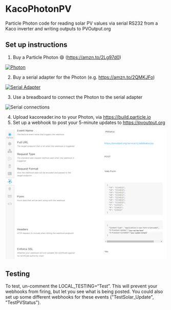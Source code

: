 # KacoPhotonPV
Particle Photon code for reading solar PV values via serial RS232 from a Kaco inverter and writing outputs to PVOutput.org

## Set up instructions  
  
1. Buy a Particle Photon :smile: (https://amzn.to/2Lg97d0)  

[![Photon](https://ws-eu.amazon-adsystem.com/widgets/q?_encoding=UTF8&MarketPlace=GB&ASIN=B012D6UYTA&ServiceVersion=20070822&ID=AsinImage&WS=1&Format=_SL250_&tag=lateralmindsl-21)](https://amzn.to/2Lg97d0)  
  
2. Buy a serial adapter for the Photon (e.g. https://amzn.to/2QMKJFo)  
  
[![Serial Adapter](https://ws-eu.amazon-adsystem.com/widgets/q?_encoding=UTF8&MarketPlace=GB&ASIN=B07DK3874B&ServiceVersion=20070822&ID=AsinImage&WS=1&Format=_SL250_&tag=lateralmindsl-21)](https://amzn.to/2QMKJFo)  
  
3. Use a breadboard to connect the Photon to the serial adapter  
  
![Serial connections](https://community.particle.io/uploads/default/original/2X/2/24ebf4e244c7084e83e1b0b7b43b2281b04fdbf1.jpg)  
  
4. Upload kacoreader.ino to your Photon, via https://build.particle.io  
5. Set up a webhook to post your 5-minute updates to https://pvoutput.org  
  
![PVStatus Webhook](/pvstatus-webhook.png)  
  
## Testing  
To test, un-comment the LOCAL_TESTING=“Test”. This will prevent your webhooks from firing, but let you see what is being posted. You could also set up some different webhooks for these events ("TestSolar_Update", "TestPVStatus").  
  
